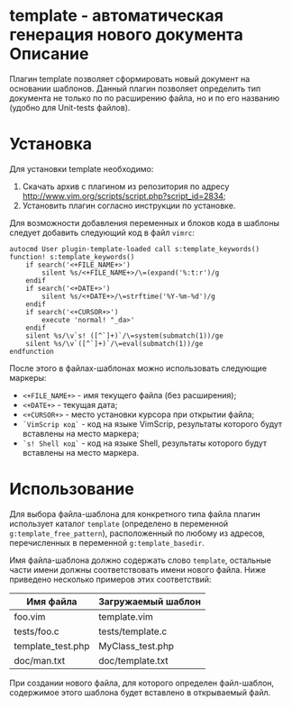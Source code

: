 template - автоматическая генерация нового документа
Описание
========

Плагин template позволяет сформировать новый документ на основании шаблонов. Данный плагин позволяет определить тип документа не только по по расширению файла, но и по его названию (удобно для Unit-tests файлов).

Установка
=========

Для установки template необходимо:

1. Скачать архив с плагином из репозитория по адресу <http://www.vim.org/scripts/script.php?script_id=2834>;
2. Установить плагин согласно инструкции по установке.

Для возможности добавления переменных и блоков кода в шаблоны следует добавить следующий код в файл `vimrc`:

    
    autocmd User plugin-template-loaded call s:template_keywords()
    function! s:template_keywords()
    	if search('<+FILE_NAME+>')
    		silent %s/<+FILE_NAME+>/\=(expand('%:t:r')/g
    	endif
    	if search('<+DATE+>')
    		silent %s/<+DATE+>/\=strftime('%Y-%m-%d')/g
    	endif
    	if search('<+CURSOR+>')
    		execute 'normal! "_da>'
    	endif
    	silent %s/\v`s! ([^`]+)`/\=system(submatch(1))/ge
    	silent %s/\v`([^`]+)`/\=eval(submatch(1))/ge
    endfunction

После этого в файлах-шаблонах можно использовать следующие маркеры:

* `<+FILE_NAME+>` - имя текущего файла (без расширения);
* `<+DATE+>` - текущая дата;
* `<+CURSOR+>` - место установки курсора при открытии файла;
* `` `VimScrip код` `` - код на языке VimScrip, результаты которого будут вставлены на место маркера;
* `` `s! Shell код` `` - код на языке Shell, результаты которого будут вставлены на место маркера.

Использование
=============

Для выбора файла-шаблона для конкретного типа файла плагин использует каталог `template` (определено в переменной `g:template_free_pattern`), расположенный по любому из адресов, перечисленных в переменной `g:template_basedir`.

Имя файла-шаблона должно содержать слово `template`, остальные части имени должны соответствовать имени нового файла. Ниже приведено несколько примеров этих соответствий:

|     Имя файла    |Загружаемый шаблон|
|------------------|------------------|
|foo.vim           |template.vim      |
|tests/foo.c       |tests/template.c  |
|template_test.php |MyClass_test.php  |
|doc/man.txt       |doc/template.txt  |

При создании нового файла, для которого определен файл-шаблон, содержимое этого шаблона будет вставлено в открываемый файл.
